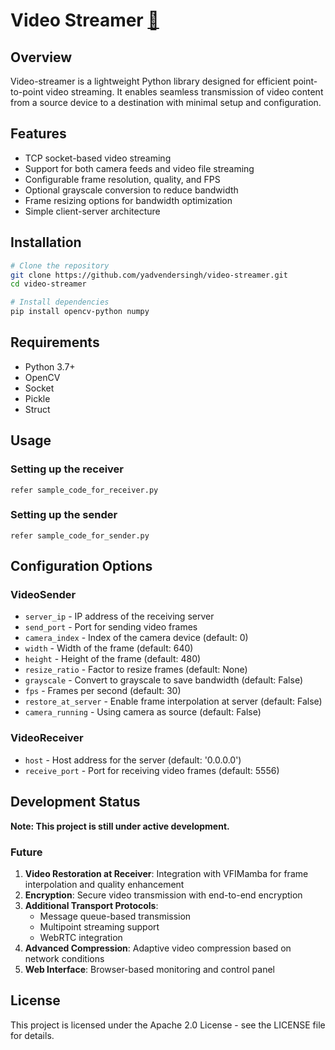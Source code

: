 # Video Streamer [🔗](https://github.com/yadvendersingh/video-streamer.git)

## Overview
Video-streamer is a lightweight Python library designed for efficient point-to-point video streaming. It enables seamless transmission of video content from a source device to a destination with minimal setup and configuration.

## Features
- TCP socket-based video streaming
- Support for both camera feeds and video file streaming
- Configurable frame resolution, quality, and FPS
- Optional grayscale conversion to reduce bandwidth
- Frame resizing options for bandwidth optimization
- Simple client-server architecture

## Installation
```bash
# Clone the repository
git clone https://github.com/yadvendersingh/video-streamer.git
cd video-streamer

# Install dependencies
pip install opencv-python numpy
```

## Requirements
- Python 3.7+
- OpenCV
- Socket
- Pickle
- Struct

## Usage

### Setting up the receiver
```
refer sample_code_for_receiver.py
```

### Setting up the sender
```
refer sample_code_for_sender.py
```

## Configuration Options

### VideoSender
- `server_ip` - IP address of the receiving server
- `send_port` - Port for sending video frames
- `camera_index` - Index of the camera device (default: 0)
- `width` - Width of the frame (default: 640)
- `height` - Height of the frame (default: 480)
- `resize_ratio` - Factor to resize frames (default: None)
- `grayscale` - Convert to grayscale to save bandwidth (default: False)
- `fps` - Frames per second (default: 30)
- `restore_at_server` - Enable frame interpolation at server (default: False)
- `camera_running` - Using camera as source (default: False)

### VideoReceiver
- `host` - Host address for the server (default: '0.0.0.0')
- `receive_port` - Port for receiving video frames (default: 5556)

## Development Status

**Note: This project is still under active development.**

### Future
1. **Video Restoration at Receiver**: Integration with VFIMamba for frame interpolation and quality enhancement
2. **Encryption**: Secure video transmission with end-to-end encryption
3. **Additional Transport Protocols**: 
   - Message queue-based transmission
   - Multipoint streaming support
   - WebRTC integration
4. **Advanced Compression**: Adaptive video compression based on network conditions
5. **Web Interface**: Browser-based monitoring and control panel

## License
This project is licensed under the Apache 2.0 License - see the LICENSE file for details.